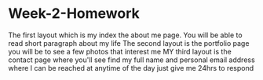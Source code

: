 # Week-2-Homework
The first layout which is my index the about me page. You will be able to read short paragraph about my life
The second layout is the portfolio page you will be to see a few photos that interest me
MY third layout is the contact page where you'll see find my full name and personal email address where I can be reached at anytime of the day just give me 24hrs to respond
